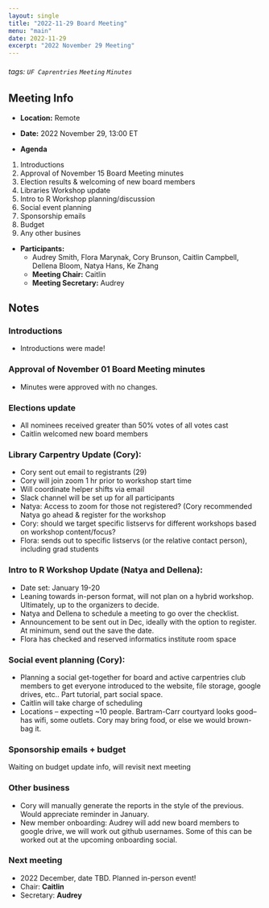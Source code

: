 ```yaml
---
layout: single
title: "2022-11-29 Board Meeting"
menu: "main"
date: 2022-11-29
excerpt: "2022 November 29 Meeting"
---
```


###### tags: `UF Caprentries` `Meeting` `Minutes`

## Meeting Info

- **Location:** Remote
- **Date:** 2022 November 29, 13:00 ET

- **Agenda**

1. Introductions
2. Approval of November 15 Board Meeting minutes
3.  Election results & welcoming of new board members
4. Libraries Workshop update
5. Intro to R Workshop planning/discussion
6. Social event planning
7. Sponsorship emails
8. Budget
9. Any other busines



- **Participants:**
    - Audrey Smith, Flora Marynak, Cory Brunson, Caitlin Campbell, Dellena Bloom, Natya Hans,   Ke Zhang
    - **Meeting Chair:** Caitlin
    - **Meeting Secretary:** Audrey


## Notes
<!-- Other important details discussed during the meeting can be entered here. -->

### Introductions
- Introductions were made!

### Approval of November 01 Board Meeting minutes
- Minutes were approved with no changes.

### Elections update
- All nominees received greater than 50% votes of all votes cast
- Caitlin welcomed new board members

### Library Carpentry Update (Cory):
- Cory sent out email to registrants (29)
- Cory will join zoom 1 hr prior to workshop start time
- Will coordinate helper shifts via email
- Slack channel will be set up for all participants
- Natya: Access to zoom for those not registered? (Cory recommended Natya go ahead & register for the workshop
- Cory: should we target specific listservs for different workshops based on workshop content/focus?
- Flora: sends out to specific listservs (or the relative contact person), including grad students

### Intro to R Workshop Update (Natya and Dellena):
- Date set: January 19-20
- Leaning towards in-person format, will not plan on a hybrid workshop. Ultimately, up to the organizers to decide.
- Natya and Dellena to schedule a meeting to go over the checklist.
- Announcement to be sent out in Dec, ideally with the option to register. At minimum, send out the save the date.
- Flora has checked and reserved informatics institute room space

### Social event planning (Cory): 
- Planning a social get-together for board and active carpentries club members to get everyone introduced to the website, file storage, google drives, etc.. Part tutorial, part social space.
- Caitlin will take charge of scheduling
- Locations – expecting ~10 people. Bartram-Carr courtyard looks good– has wifi, some outlets. Cory may bring food, or else we would brown-bag it.

### Sponsorship emails + budget
Waiting on budget update info, will revisit next meeting

### Other business
- Cory will manually generate the reports in the style of the previous. Would appreciate reminder in January. 
- New member onboarding: Audrey will add new board members to google drive, we will work out github usernames. Some of this can be worked out at the upcoming onboarding social.


### Next meeting
* 2022 December, date TBD. Planned in-person event!
* Chair: **Caitlin**
* Secretary: **Audrey**
